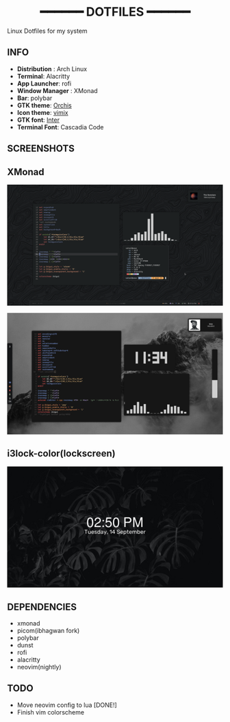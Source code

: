 <h1 align="center"> ━━━━━━ DOTFILES ━━━━━━ </h2>

Linux Dotfiles for my system <br>

## INFO
- **Distribution** : Arch Linux
- **Terminal**: Alacritty
- **App Launcher**: rofi
- **Window Manager** : XMonad 
- **Bar**: polybar
- **GTK theme**:  [Orchis](https://github.com/vinceliuice/Orchis-theme)
- **Icon theme**: [vimix](https://github.com/vinceliuice/vimix-icon-theme)
- **GTK font**: [Inter](https://fonts.google.com/specimen/Inter)
- **Terminal Font**: Cascadia Code

## SCREENSHOTS

## XMonad 

<img src="https://raw.githubusercontent.com/vatsal999/dotfiles/main/Pictures/main.png" alt="Pic1"> <br>

<img src="https://raw.githubusercontent.com/vatsal999/dotfiles/main/Pictures/tint.png" alt="Pic2"> <br>

## i3lock-color(lockscreen)
<img src="https://raw.githubusercontent.com/vatsal999/dotfiles/main/Pictures/lockscreen.png" alt="Pic4"><br>

## DEPENDENCIES

* xmonad 
* picom(ibhagwan fork)
* polybar
* dunst
* rofi
* alacritty
* neovim(nightly)

## TODO

* Move neovim config to lua [DONE!]
* Finish vim colorscheme
